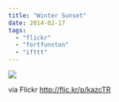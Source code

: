 ```yaml
---
title: "Winter Sunset"
date: 2014-02-17
tags: 
  - "flickr"
  - "fortfunston"
  - "ifttt"
---
```


![](http://farm8.staticflickr.com/7301/12579105763_090f4f5010_b.jpg)  

  
  
via Flickr http://flic.kr/p/kazcTR
